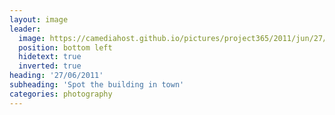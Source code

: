 ```yaml
---
layout: image
leader:
  image: https://camediahost.github.io/pictures/project365/2011/jun/27/270611.jpg
  position: bottom left
  hidetext: true
  inverted: true
heading: '27/06/2011'
subheading: 'Spot the building in town'
categories: photography
---
```


